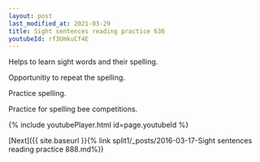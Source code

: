 ```yaml
---
layout: post
last_modified_at: 2021-03-29
title: Sight sentences reading practice 636
youtubeId: rf3UmkuCf4E
---
```

 
 
Helps to learn sight words and their spelling.

Opportunitiy to repeat the spelling. 

Practice spelling. 
 
Practice for spelling bee competitions. 
 
{% include youtubePlayer.html id=page.youtubeId %}
 
 

[Next]({{ site.baseurl }}{% link  split1/_posts/2016-03-17-Sight sentences reading practice 888.md%})
 
